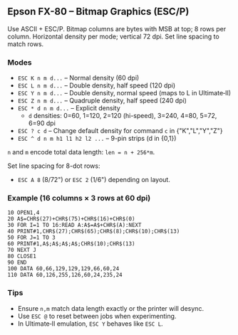 ## Epson FX-80 – Bitmap Graphics (ESC/P)

Use ASCII + ESC/P. Bitmap columns are bytes with MSB at top; 8 rows per column. Horizontal density per mode; vertical 72 dpi. Set line spacing to match rows.

### Modes

- `ESC K n m d...` – Normal density (60 dpi)
- `ESC L n m d...` – Double density, half speed (120 dpi)
- `ESC Y n m d...` – Double density, normal speed (maps to L in Ultimate‑II)
- `ESC Z n m d...` – Quadruple density, half speed (240 dpi)
- `ESC * d n m d...` – Explicit density
  - `d` densities: 0=60, 1=120, 2=120 (hi-speed), 3=240, 4=80, 5=72, 6=90 dpi
- `ESC ? c d` – Change default density for command `c` in {"K","L","Y","Z"}
- `ESC ^ d n m h1 l1 h2 l2 ...` – 9-pin strips (d in {0,1})

`n` and `m` encode total data length: `len = n + 256*m`.

Set line spacing for 8-dot rows:

- `ESC A 8` (8/72") or `ESC 2` (1/6") depending on layout.

### Example (16 columns × 3 rows at 60 dpi)

```basic
10 OPEN1,4
20 A$=CHR$(27)+CHR$(75)+CHR$(16)+CHR$(0)
30 FOR I=1 TO 16:READ A:A$=A$+CHR$(A):NEXT
40 PRINT#1,CHR$(27);CHR$(65);CHR$(8);CHR$(10);CHR$(13)
50 FOR J=1 TO 3
60 PRINT#1,A$;A$;A$;A$;CHR$(10);CHR$(13)
70 NEXT J
80 CLOSE1
90 END
100 DATA 60,66,129,129,129,66,60,24
110 DATA 60,126,255,126,60,24,235,24
```

### Tips

- Ensure `n,m` match data length exactly or the printer will desync.
- Use `ESC @` to reset between jobs when experimenting.
- In Ultimate‑II emulation, `ESC Y` behaves like `ESC L`.
